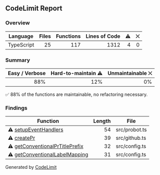 ## CodeLimit Report

### Overview
| **Language** | **Files** | **Functions** | **Lines of Code** | **⚠** | **⛌** |
| --- | ---: | ---: | ---: | ---: | ---: |
| TypeScript | 25 | 117 | 1312 | 4 | 0 |

### Summary
| **Easy / Verbose** | **Hard-to-maintain ⚠** | **Unmaintainable ⛌** |
| ---: | ---: | ---: |
| 88% | 12% | 0% |

✅ 88% of the functions are maintainable, no refactoring necessary.

### Findings
| **Function** | **Length** | **File** |
| --- | ---: | --- |
| ⚠ [setupEventHandlers](https://github.com/robvanderleek/create-issue-branch/blob/issue-1094-Upgrade_to_Probot_14/src/probot.ts#L25-L78) | 54 | src/probot.ts |
| ⚠ [createPr](https://github.com/robvanderleek/create-issue-branch/blob/issue-1094-Upgrade_to_Probot_14/src/github.ts#L262-L300) | 39 | src/github.ts |
| ⚠ [getConventionalPrTitlePrefix](https://github.com/robvanderleek/create-issue-branch/blob/issue-1094-Upgrade_to_Probot_14/src/config.ts#L131-L162) | 32 | src/config.ts |
| ⚠ [getConventionalLabelMapping](https://github.com/robvanderleek/create-issue-branch/blob/issue-1094-Upgrade_to_Probot_14/src/config.ts#L168-L198) | 31 | src/config.ts |

Generated by [CodeLimit](https://getcodelimit.github.io)
